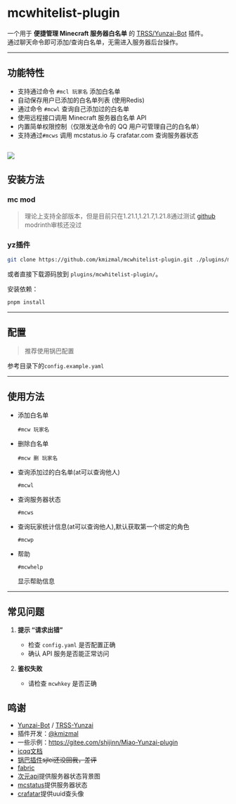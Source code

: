 # mcwhitelist-plugin

一个用于 **便捷管理 Minecraft 服务器白名单** 的 [TRSS/Yunzai-Bot](https://gitee.com/TimeRainStarSky/Yunzai-Bot) 插件。  
通过聊天命令即可添加/查询白名单，无需进入服务器后台操作。

---

## 功能特性

- 支持通过命令 `#mcl 玩家名` 添加白名单
- 自动保存用户已添加的白名单列表 (使用Redis)
- 通过命令 `#mcwl` 查询自己添加过的白名单
- 使用远程接口调用 Minecraft 服务器白名单 API
- 内置简单权限控制（仅限发送命令的 QQ 用户可管理自己的白名单）
- 支持通过`#mcws` 调用 mcstatus.io 与 crafatar.com 查询服务器状态


![](https://img.zmal.top/20250913/2410e4b1edd0731f97e2f3d12c250559.7snkhqguik.jpg)
---

## 安装方法

### mc mod
> 理论上支持全部版本，但是目前只在1.21.1,1.21.7,1.21.8通过测试
[github](https://github.com/kmizmal/whitelistapimod)  
modrinth审核还没过

### yz插件

```bash
git clone https://github.com/kmizmal/mcwhitelist-plugin.git ./plugins/mcwhitelist-plugin
```

或者直接下载源码放到 `plugins/mcwhitelist-plugin/`。

安装依赖：

```bash
pnpm install
```

---

## 配置
> 推荐使用锅巴配置

参考目录下的`config.example.yaml`

---

## 使用方法

- 添加白名单

  ```
  #mcw 玩家名
  ```


- 删除白名单
  ```
  #mcw 删 玩家名
  ```

- 查询添加过的白名单(at可以查询他人)

  ```
  #mcwl
  ```

- 查询服务器状态
  ```
  #mcws
  ```

- 查询玩家统计信息(at可以查询他人),默认获取第一个绑定的角色
  ```
  #mcwp
  ```

- 帮助
  ```
  #mcwhelp
  ```
  显示帮助信息


---

## 常见问题

1. **提示 “请求出错”**
   - 检查 `config.yaml` 是否配置正确
   - 确认 API 服务是否能正常访问

2. **鉴权失败**
   - 请检查 `mcwhkey` 是否正确

## 鸣谢

- [Yunzai-Bot](https://gitee.com/Le-niao/Yunzai-Bot) / [TRSS-Yunzai](https://gitee.com/TimeRainStarSky/Yunzai-Bot)
- 插件开发：[@kmizmal](https://github.com/kmizmal)
- 一些示例：https://gitee.com/shijinn/Miao-Yunzai-plugin
- [icqq文档](https://gitee.com/shijinn/Miao-Yunzai-plugin)
- [锅巴插件](https://github.com/guoba-yunzai/Guoba-Plugin)~~sjlei还没回我，差评~~
- [fabric](https://fabricmc.net/)
- [次元api](https://t.alcy.cc/)提供服务器状态背景图
- [mcstatus](https://mcstatus.io)提供服务器状态
- [crafatar](https://crafatar.com/)提供uuid查头像